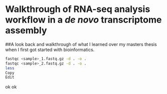 # Walkthrough of RNA-seq analysis workflow in a *de novo* transcriptome assembly 
##A look back and walkthrough of what I learned over my masters thesis when I first got started with bioinformatics.
```bash
fastqc <sample>_1.fastq.gz -d . -o .
fastqc <sample>_2.fastq.gz -d . -o .
less
Copy
Edit
```
ok ok 
